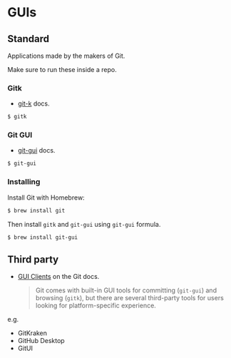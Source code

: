 # GUIs


## Standard

Applications made by the makers of Git.

Make sure to run these inside a repo.

### Gitk

- [git-k](https://git-scm.com/docs/gitk) docs.

```sh
$ gitk
```

### Git GUI

- [git-gui](https://git-scm.com/docs/git-gui) docs.

```sh
$ git-gui
```

### Installing

Install Git with Homebrew:

```sh
$ brew install git 
```

Then install `gitk` and `git-gui` using `git-gui` formula.

```sh
$ brew install git-gui
```


## Third party

- [GUI Clients](https://git-scm.com/downloads/guis) on the Git docs.
    > Git comes with built-in GUI tools for committing (`git-gui`) and browsing (`gitk`), but there are several third-party tools for users looking for platform-specific experience. 

e.g. 

- GitKraken
- GitHub Desktop
- GitUI
